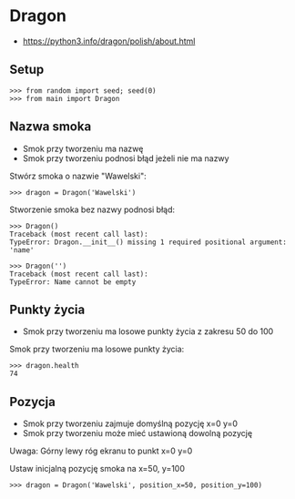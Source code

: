 # Dragon
* https://python3.info/dragon/polish/about.html

## Setup

```pycon
>>> from random import seed; seed(0)
>>> from main import Dragon

```

## Nazwa smoka

* Smok przy tworzeniu ma nazwę
* Smok przy tworzeniu podnosi błąd jeżeli nie ma nazwy

Stwórz smoka o nazwie "Wawelski":

```pycon
>>> dragon = Dragon('Wawelski')

```

Stworzenie smoka bez nazwy podnosi błąd:

```pycon
>>> Dragon()
Traceback (most recent call last):
TypeError: Dragon.__init__() missing 1 required positional argument: 'name'

>>> Dragon('')
Traceback (most recent call last):
TypeError: Name cannot be empty

```

## Punkty życia

* Smok przy tworzeniu ma losowe punkty życia z zakresu 50 do 100


Smok przy tworzeniu ma losowe punkty życia:

```pycon
>>> dragon.health
74

```


## Pozycja

* Smok przy tworzeniu zajmuje domyślną pozycję x=0 y=0
* Smok przy tworzeniu może mieć ustawioną dowolną pozycję

Uwaga: Górny lewy róg ekranu to punkt x=0 y=0

Ustaw inicjalną pozycję smoka na x=50, y=100

```pycon
>>> dragon = Dragon('Wawelski', position_x=50, position_y=100)

```
